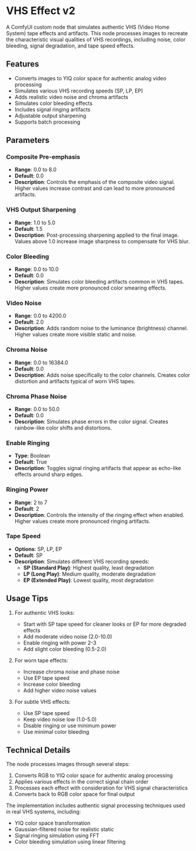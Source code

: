 # VHS Effect v2

A ComfyUI custom node that simulates authentic VHS (Video Home System) tape effects and artifacts. This node processes images to recreate the characteristic visual qualities of VHS recordings, including noise, color bleeding, signal degradation, and tape speed effects.

## Features

- Converts images to YIQ color space for authentic analog video processing
- Simulates various VHS recording speeds (SP, LP, EP)
- Adds realistic video noise and chroma artifacts
- Simulates color bleeding effects
- Includes signal ringing artifacts
- Adjustable output sharpening
- Supports batch processing

## Parameters

### Composite Pre-emphasis
- **Range**: 0.0 to 8.0
- **Default**: 0.0
- **Description**: Controls the emphasis of the composite video signal. Higher values increase contrast and can lead to more pronounced artifacts.

### VHS Output Sharpening
- **Range**: 1.0 to 5.0
- **Default**: 1.5
- **Description**: Post-processing sharpening applied to the final image. Values above 1.0 increase image sharpness to compensate for VHS blur.

### Color Bleeding
- **Range**: 0.0 to 10.0
- **Default**: 0.0
- **Description**: Simulates color bleeding artifacts common in VHS tapes. Higher values create more pronounced color smearing effects.

### Video Noise
- **Range**: 0.0 to 4200.0
- **Default**: 2.0
- **Description**: Adds random noise to the luminance (brightness) channel. Higher values create more visible static and noise.

### Chroma Noise
- **Range**: 0.0 to 16384.0
- **Default**: 0.0
- **Description**: Adds noise specifically to the color channels. Creates color distortion and artifacts typical of worn VHS tapes.

### Chroma Phase Noise
- **Range**: 0.0 to 50.0
- **Default**: 0.0
- **Description**: Simulates phase errors in the color signal. Creates rainbow-like color shifts and distortions.

### Enable Ringing
- **Type**: Boolean
- **Default**: True
- **Description**: Toggles signal ringing artifacts that appear as echo-like effects around sharp edges.

### Ringing Power
- **Range**: 2 to 7
- **Default**: 2
- **Description**: Controls the intensity of the ringing effect when enabled. Higher values create more pronounced ringing artifacts.

### Tape Speed
- **Options**: SP, LP, EP
- **Default**: SP
- **Description**: Simulates different VHS recording speeds:
  - **SP (Standard Play)**: Highest quality, least degradation
  - **LP (Long Play)**: Medium quality, moderate degradation
  - **EP (Extended Play)**: Lowest quality, most degradation

## Usage Tips

1. For authentic VHS looks:
   - Start with SP tape speed for cleaner looks or EP for more degraded effects
   - Add moderate video noise (2.0-10.0)
   - Enable ringing with power 2-3
   - Add slight color bleeding (0.5-2.0)

2. For worn tape effects:
   - Increase chroma noise and phase noise
   - Use EP tape speed
   - Increase color bleeding
   - Add higher video noise values

3. For subtle VHS effects:
   - Use SP tape speed
   - Keep video noise low (1.0-5.0)
   - Disable ringing or use minimum power
   - Use minimal color bleeding

## Technical Details

The node processes images through several steps:
1. Converts RGB to YIQ color space for authentic analog processing
2. Applies various effects in the correct signal chain order
3. Processes each effect with consideration for VHS signal characteristics
4. Converts back to RGB color space for final output

The implementation includes authentic signal processing techniques used in real VHS systems, including:
- YIQ color space transformation
- Gaussian-filtered noise for realistic static
- Signal ringing simulation using FFT
- Color bleeding simulation using linear filtering
